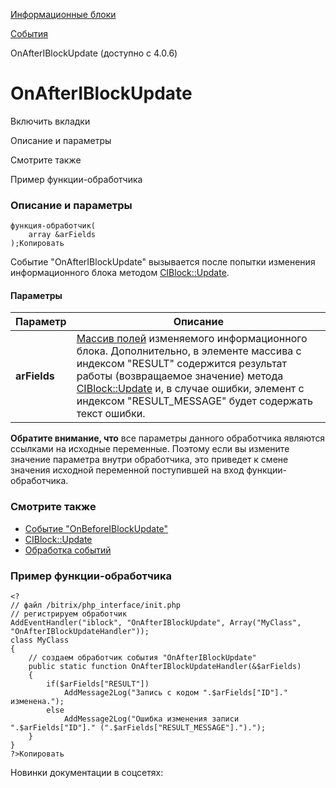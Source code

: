 [Информационные блоки](/api_help/iblock/index.php)

[События](/api_help/iblock/events/index.php)

OnAfterIBlockUpdate (доступно с 4.0.6)

OnAfterIBlockUpdate
===================

Включить вкладки

Описание и параметры

Смотрите также

Пример функции-обработчика

### Описание и параметры

```
функция-обработчик(
	array &arFields
);Копировать
```

Событие "OnAfterIBlockUpdate" вызывается после попытки изменения информационного блока методом [CIBlock::Update](/api_help/iblock/classes/ciblock/update.php).

#### Параметры

| Параметр | Описание |
| --- | --- |
| **arFields** | [Массив полей](/api_help/iblock/fields.php#fiblock) изменяемого информационного блока. Дополнительно, в элементе массива с индексом "RESULT" содержится результат работы (возвращаемое значение) метода [CIBlock::Update](/api_help/iblock/classes/ciblock/update.php) и, в случае ошибки, элемент с индексом "RESULT\_MESSAGE" будет содержать текст ошибки. |

**Обратите внимание, что** все параметры данного обработчика являются ссылками на исходные переменные. Поэтому если вы измените значение параметра внутри обработчика, это приведет к смене значения исходной переменной поступившей на вход функции-обработчика.

### Смотрите также

* [Событие "OnBeforeIBlockUpdate"](/api_help/iblock/events/onbeforeiblockupdate.php)
* [CIBlock::Update](/api_help/iblock/classes/ciblock/update.php)
* [Обработка событий](http://dev.1c-bitrix.ru/learning/course/index.php?COURSE_ID=43&LESSON_ID=3493)

### Пример функции-обработчика

```
<?
// файл /bitrix/php_interface/init.php
// регистрируем обработчик
AddEventHandler("iblock", "OnAfterIBlockUpdate", Array("MyClass", "OnAfterIBlockUpdateHandler"));
class MyClass
{
	// создаем обработчик события "OnAfterIBlockUpdate"
	public static function OnAfterIBlockUpdateHandler(&$arFields)
	{
		if($arFields["RESULT"])
			AddMessage2Log("Запись с кодом ".$arFields["ID"]." изменена.");
		else
			AddMessage2Log("Ошибка изменения записи ".$arFields["ID"]." (".$arFields["RESULT_MESSAGE"].").");
	}
}
?>Копировать
```

Новинки документации в соцсетях: